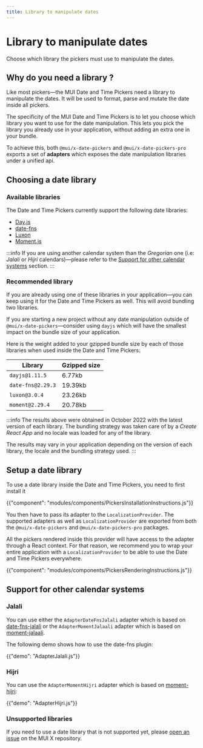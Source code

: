 ```yaml
---
title: Library to manipulate dates
---
```


# Library to manipulate dates

<p class="description">Choose which library the pickers must use to manipulate the dates.</p>

## Why do you need a library ?

Like most pickers—the MUI Date and Time Pickers need a library to manipulate the dates.
It will be used to format, parse and mutate the date inside all pickers.

The specificity of the MUI Date and Time Pickers is to let you choose which library you want to use for the date manipulation.
This lets you pick the library you already use in your application, without adding an extra one in your bundle.

To achieve this, both `@mui/x-date-pickers` and `@mui/x-date-pickers-pro` exports a set of **adapters** which exposes
the date manipulation libraries under a unified api.

## Choosing a date library

### Available libraries

The Date and Time Pickers currently support the following date libraries:

- [Day.js](https://day.js.org/)
- [date-fns](https://date-fns.org/)
- [Luxon](https://moment.github.io/luxon/#/)
- [Moment.js](https://momentjs.com/)

:::info
If you are using another calendar system than the _Gregorian_ one (i.e: _Jalali_ or _Hijri_ calendars)—please refer to the [Support for other calendar systems](#support-for-other-calendar-systems) section.
:::

### Recommended library

If you are already using one of these libraries in your application—you can keep using it for the Date and Time Pickers as well.
This will avoid bundling two libraries.

If you are starting a new project without any date manipulation outside of `@mui/x-date-pickers`—consider using `dayjs` which will have the smallest impact on the bundle size of your application.

Here is the weight added to your gzipped bundle size by each of those libraries when used inside the Date and Time Pickers:

| **Library**       | **Gzipped size** |
| ----------------- | ---------------- |
| `dayjs@1.11.5`    | 6.77kb           |
| `date-fns@2.29.3` | 19.39kb          |
| `luxon@3.0.4`     | 23.26kb          |
| `moment@2.29.4`   | 20.78kb          |

:::info
The results above were obtained in October 2022 with the latest version of each library.
The bundling strategy was taken care of by a _Create React App_ and no locale was loaded for any of the library.

The results may vary in your application depending on the version of each library, the locale and the bundling strategy used.
:::

## Setup a date library

To use a date library inside the Date and Time Pickers, you need to first install it

{{"component": "modules/components/PickersInstallationInstructions.js"}}

You then have to pass its adapter to the `LocalizationProvider`.
The supported adapters as well as `LocalizationProvider` are exported from both the `@mui/x-date-pickers` and `@mui/x-date-pickers-pro` packages.

All the pickers rendered inside this provider will have access to the adapter through a React context.
For that reason, we recommend you to wrap your entire application with a `LocalizationProvider` to be able to use the Date and Time Pickers everywhere.

{{"component": "modules/components/PickersRenderingInstructions.js"}}

## Support for other calendar systems

### Jalali

You can use either the `AdapterDateFnsJalali` adapter which is based on [date-fns-jalali](https://www.npmjs.com/package/date-fns-jalali)
or the `AdapterMomentJalaali` adapter which is based on [moment-jalaali](https://www.npmjs.com/package/moment-jalaali).

The following demo shows how to use the date-fns plugin:

{{"demo": "AdapterJalali.js"}}

### Hijri

You can use the `AdapterMomentHijri` adapter which is based on [moment-hijri](https://www.npmjs.com/package/moment-hijri):

{{"demo": "AdapterHijri.js"}}

### Unsupported libraries

If you need to use a date library that is not supported yet, please [open an issue](https://github.com/mui/mui-x/issues/new/choose) on the MUI X repository.
